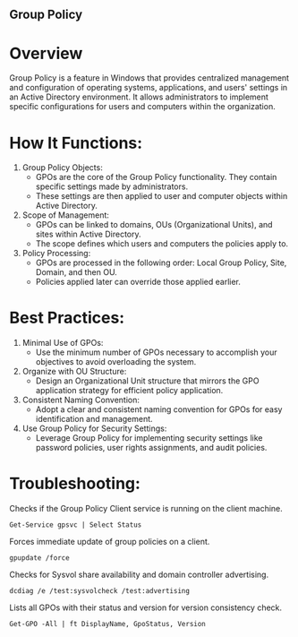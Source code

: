 ## Group Policy
# Overview
Group Policy is a feature in Windows that provides centralized management and configuration of operating systems, applications, and users' settings in an Active Directory environment. It allows administrators to implement specific configurations for users and computers within the organization.

# How It Functions:
1. Group Policy Objects:
   - GPOs are the core of the Group Policy functionality. They contain specific settings made by administrators.
   - These settings are then applied to user and computer objects within Active Directory.
2. Scope of Management:
   - GPOs can be linked to domains, OUs (Organizational Units), and sites within Active Directory.
   - The scope defines which users and computers the policies apply to.
3. Policy Processing:
   - GPOs are processed in the following order: Local Group Policy, Site, Domain, and then OU.
   - Policies applied later can override those applied earlier.


# Best Practices:
1. Minimal Use of GPOs:
   - Use the minimum number of GPOs necessary to accomplish your objectives to avoid overloading the system.
2. Organize with OU Structure:
   - Design an Organizational Unit structure that mirrors the GPO application strategy for efficient policy application.
3. Consistent Naming Convention:
   - Adopt a clear and consistent naming convention for GPOs for easy identification and management.
4. Use Group Policy for Security Settings:
   - Leverage Group Policy for implementing security settings like password policies, user rights assignments, and audit policies.

# Troubleshooting:
Checks if the Group Policy Client service is running on the client machine.
```
Get-Service gpsvc | Select Status
```

Forces immediate update of group policies on a client.
```
gpupdate /force
```

Checks for Sysvol share availability and domain controller advertising.
```
dcdiag /e /test:sysvolcheck /test:advertising
```

Lists all GPOs with their status and version for version consistency check.
```
Get-GPO -All | ft DisplayName, GpoStatus, Version
```